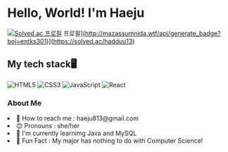 
<h1>Hello, World! I'm Haeju</h1>

[![Solved.ac
프로필](http://mazassumnida.wtf/api/generate_badge?boj={entks301})](https://solved.ac/{hadduu13})
프로필](http://mazassumnida.wtf/api/generate_badge?boj=entks301)](https://solved.ac/hadduu13)

<h2>My tech stack🖥</h2>

![HTML5](https://img.shields.io/badge/-HTML5-F05032?style=flat&logo=html5&logoColor=ffffff)
![CSS3](https://img.shields.io/badge/-CSS3-007ACC?style=flat&logo=css3)
![JavaScript](https://img.shields.io/badge/-JavaScript-%23F7DF1C?style=flat&logo=javascript&logoColor=000000&labelColor=%23F7DF1C&color=%23FFCE5A)
![React](https://img.shields.io/badge/-React-222222?style=flat&logo=react)

<h3>About Me</h3>

<li>🔗 How to reach me : haeju813@gmail.com </li>
<li>😊 Pronouns : she/her </li>
<li>📒 I'm currently learnimg Java and MySQL </li>
<li>🤣 Fun Fact : My major has nothing to do with Computer Science! </li>
